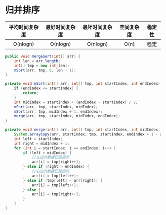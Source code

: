# 归并排序

| 平均时间复杂度 | 最好时间复杂度 | 最坏时间复杂度 | 空间复杂度 | 稳定性 |
| :------------: | :------------: | :------------: | :--------: | :----: |
|    O(nlogn)    |    O(nlogn)    |    O(nlogn)    |    O(n)    |  稳定  |

```java
public void mergeSort(int[] arr) {
    int len = arr.length;
    int[] tmp = new int[len];
    mSort(arr, tmp, 0, len - 1);
}

private void mSort(int[] arr, int[] tmp, int startIndex, int endIndex) {
    if (endIndex <= startIndex) {
        return;
    }
    int midIndex = startIndex + (endIndex - startIndex) / 2;
    mSort(arr, tmp, startIndex, midIndex);
    mSort(arr, tmp, midIndex + 1, endIndex);
    merge(arr, tmp, startIndex, midIndex, endIndex);
}

private void merge(int[] arr, int[] tmp, int startIndex, int midIndex, int endIndex) {
    System.arraycopy(arr, startIndex, tmp, startIndex, endIndex + 1 - startIndex);
    int left = startIndex;
    int right = midIndex + 1;
    for (int i = startIndex; i <= endIndex; i++) {
        if (left > midIndex) {
            //左边的数据已经排完
            arr[i] = tmp[right++];
        } else if (right > endIndex) {
            //右边的数据已经排完
            arr[i] = tmp[left++];
        } else if (tmp[left] < arr[right]) {
            arr[i] = tmp[left++];
        } else {
            arr[i] = tmp[right++];
        }
    }
}
```

